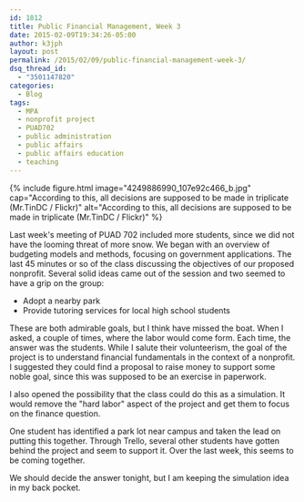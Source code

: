 ```yaml
---
id: 1812
title: Public Financial Management, Week 3
date: 2015-02-09T19:34:26-05:00
author: k3jph
layout: post
permalink: /2015/02/09/public-financial-management-week-3/
dsq_thread_id:
  - "3501147820"
categories:
  - Blog
tags:
  - MPA
  - nonprofit project
  - PUAD702
  - public administration
  - public affairs
  - public affairs education
  - teaching
---
```

{% include figure.html image="4249886990_107e92c466_b.jpg"
   cap="According to this, all decisions are supposed to be made in triplicate (Mr.TinDC / Flickr)" 
   alt="According to this, all decisions are supposed to be made in triplicate (Mr.TinDC / Flickr)" %}

Last week's meeting of PUAD 702 included more students, since we did not have the looming threat of more snow.  We began with an overview of budgeting models and methods, focusing on government applications.  The last 45 minutes or so of the class discussing the objectives of our proposed nonprofit.  Several solid ideas came out of the session and two seemed to have a grip on the group:

* Adopt a nearby park
* Provide tutoring services for local high school students

These are both admirable goals, but I think have missed the boat.  When I asked, a couple of times, where the labor would come form.  Each time, the answer was the students.  While I salute their volunteerism, the goal of the project is to understand financial fundamentals in the context of a nonprofit.  I suggested they could find a proposal to raise money to support some noble goal, since this was supposed to be an exercise in paperwork.  

I also opened the possibility that the class could do this as a simulation.  It would remove the "hard labor" aspect of the project and get them to focus on the finance question.

One student has identified a park lot near campus and taken the lead on putting this together.  Through Trello, several other students have gotten behind the project and seem to support it.  Over the last week, this seems to be coming together.  

We should decide the answer tonight, but I am keeping the simulation idea in my back pocket.  
